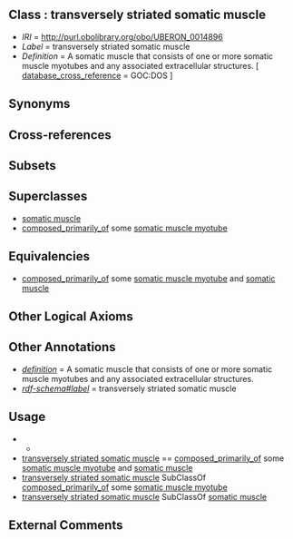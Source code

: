 
## Class : transversely striated somatic muscle

 * *IRI* = http://purl.obolibrary.org/obo/UBERON_0014896
 * *Label* = transversely striated somatic muscle
 * *Definition* = A somatic muscle that consists of one or more somatic muscle myotubes and any associated extracellular structures. [ [database_cross_reference](../../ef/oboInOwl#hasDbXref.md) = GOC:DOS ]

## Synonyms


## Cross-references


## Subsets


## Superclasses

 * [somatic muscle](../../UBERON/95/UBERON_0014895.md)
 * [composed_primarily_of](../../RO/73/RO_0002473.md) some [somatic muscle myotube](../../CL/03/CL_0008003.md)

## Equivalencies

 * [composed_primarily_of](../../RO/73/RO_0002473.md) some [somatic muscle myotube](../../CL/03/CL_0008003.md) and [somatic muscle](../../UBERON/95/UBERON_0014895.md)

## Other Logical Axioms


## Other Annotations

 * *[definition](../../IAO/15/IAO_0000115.md)* = A somatic muscle that consists of one or more somatic muscle myotubes and any associated extracellular structures.
 * *[rdf-schema#label](../../el/rdf-schema#label.md)* = transversely striated somatic muscle

## Usage

 * -
 * [transversely striated somatic muscle](../../UBERON/96/UBERON_0014896.md) == [composed_primarily_of](../../RO/73/RO_0002473.md) some [somatic muscle myotube](../../CL/03/CL_0008003.md) and [somatic muscle](../../UBERON/95/UBERON_0014895.md)
 * [transversely striated somatic muscle](../../UBERON/96/UBERON_0014896.md) SubClassOf [composed_primarily_of](../../RO/73/RO_0002473.md) some [somatic muscle myotube](../../CL/03/CL_0008003.md)
 * [transversely striated somatic muscle](../../UBERON/96/UBERON_0014896.md) SubClassOf [somatic muscle](../../UBERON/95/UBERON_0014895.md)

## External Comments

